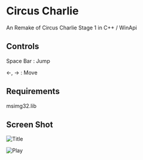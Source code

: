# Circus Charlie
An Remake of Circus Charlie Stage 1 in C++ / WinApi

## Controls

Space Bar : Jump

 ←, → : Move

## Requirements

msimg32.lib

## Screen Shot

![Title](https://user-images.githubusercontent.com/54986748/84026825-f65c0300-a9c8-11ea-8535-99ab778f2a36.jpg)

![Play](https://user-images.githubusercontent.com/54986748/84026852-0378f200-a9c9-11ea-84d8-ab0eb161b380.jpg)
